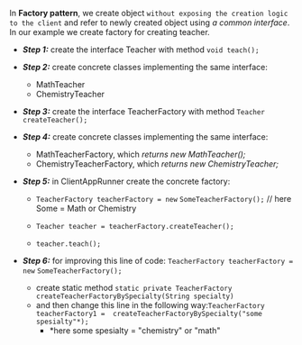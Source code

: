 In **Factory pattern**, we create object `without exposing the creation logic to the client`
 and refer to newly created object using _a common interface_.
 In our example we create factory for creating teacher.
 * ***Step 1:*** create the interface Teacher with method `void teach();`
  * ***Step 2:*** create concrete classes implementing the same interface:
    * MathTeacher
    * ChemistryTeacher
  * ***Step 3:*** create the interface TeacherFactory with method `Teacher createTeacher();`
  * ***Step 4:*** create concrete classes implementing the same interface:
    * MathTeacherFactory, which  _returns new MathTeacher();_
    * ChemistryTeacherFactory, which  _returns new ChemistryTeacher;_
  * ***Step 5:*** in ClientAppRunner create the concrete factory:
    * `TeacherFactory teacherFactory = new` `SomeTeacherFactory();` // here Some = Math or Chemistry

    * `Teacher teacher = teacherFactory.createTeacher();`
    * `teacher.teach();`
    
  * ***Step 6:*** for improving this line of code: `TeacherFactory teacherFactory = new` `SomeTeacherFactory();`
    * create static method `static private TeacherFactory createTeacherFactoryBySpecialty(String specialty) ` 
    * and then change this line in the following way:`TeacherFactory teacherFactory1 = 
    createTeacherFactoryBySpecialty("some spesialty"*);`
        *  *here some spesialty = "chemistry" or "math" 
 
 
 